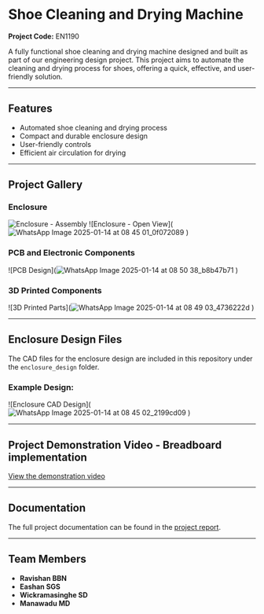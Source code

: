 # Shoe Cleaning and Drying Machine

**Project Code:** EN1190

A fully functional shoe cleaning and drying machine designed and built as part of our engineering design project. This project aims to automate the cleaning and drying process for shoes, offering a quick, effective, and user-friendly solution.

---

## Features
- Automated shoe cleaning and drying process
- Compact and durable enclosure design
- User-friendly controls
- Efficient air circulation for drying

---

## Project Gallery


### Enclosure
![Enclosure - Assembly]((https://github.com/user-attachments/assets/28175e55-430d-4783-91a6-ad3a0ba5822b)
)
![Enclosure - Open View](![WhatsApp Image 2025-01-14 at 08 45 01_0f072089](https://github.com/user-attachments/assets/5af57633-b364-4d6a-9da0-2934ff804826)
)

### PCB and Electronic Components
![PCB Design](![WhatsApp Image 2025-01-14 at 08 50 38_b8b47b71](https://github.com/user-attachments/assets/c2976aa9-fc38-45bd-b79e-7f509ca94dc7)
)

### 3D Printed Components
![3D Printed Parts](![WhatsApp Image 2025-01-14 at 08 49 03_4736222d](https://github.com/user-attachments/assets/e90db846-c4ac-4a14-babc-64945f760998)
)

---

## Enclosure Design Files
The CAD files for the enclosure design are included in this repository under the `enclosure_design` folder.

### Example Design:
![Enclosure CAD Design](![WhatsApp Image 2025-01-14 at 08 45 02_2199cd09](https://github.com/user-attachments/assets/7b028bd2-77c8-4994-aa19-6b54bbe1c749)
)

---

## Project Demonstration Video - Breadboard implementation
[View the demonstration video](https://github.com/user-attachments/assets/e6da3ffc-6b54-41c8-9866-943f871bed8b
)

---

## Documentation
The full project documentation can be found in the [project report](./project%20Report.pdf).

---

## Team Members
- **Ravishan BBN** 
- **Eashan SGS** 
- **Wickramasinghe SD** 
- **Manawadu MD** 
